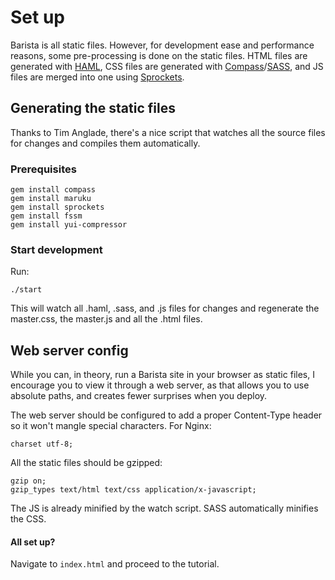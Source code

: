 # Set up

Barista is all static files. However, for development ease and
performance reasons, some pre-processing is done on the static
files. HTML files are generated with [HAML](http://haml-lang.com/),
CSS files are generated with
[Compass](http://compass-style.org)/[SASS](http://sass-lang.com/), and
JS files are merged into one using
[Sprockets](http://getsprockets.org/).

## Generating the static files

Thanks to Tim Anglade, there's a nice script that watches all the
source files for changes and compiles them automatically.

### Prerequisites

    gem install compass
    gem install maruku
    gem install sprockets
    gem install fssm
    gem install yui-compressor

### Start development

Run:

    ./start

This will watch all .haml, .sass, and .js files for changes and
regenerate the master.css, the master.js and all the .html files.

## Web server config

While you can, in theory, run a Barista site in your browser as
static files, I encourage you to view it through a web server, as
that allows you to use absolute paths, and creates fewer surprises
when you deploy.

The web server should be configured to add a proper Content-Type
header so it won't mangle special characters. For Nginx:

    charset utf-8;

All the static files should be gzipped:

    gzip on;
    gzip_types text/html text/css application/x-javascript;

The JS is already minified by the watch script. SASS automatically minifies the CSS.

#### All set up?

Navigate to `index.html` and proceed to the tutorial.
